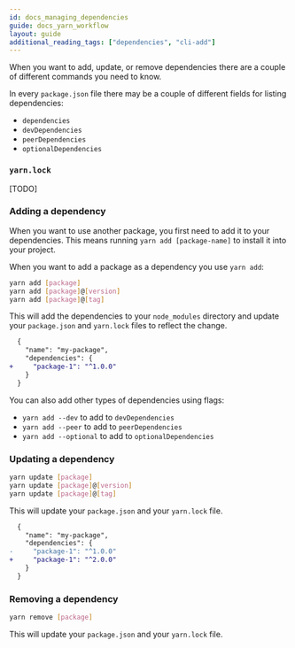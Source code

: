 ```yaml
---
id: docs_managing_dependencies
guide: docs_yarn_workflow
layout: guide
additional_reading_tags: ["dependencies", "cli-add"]
---
```


When you want to add, update, or remove dependencies there are a couple of
different commands you need to know.

In every `package.json` file there may be a couple of different fields for
listing dependencies:

- `dependencies`
- `devDependencies`
- `peerDependencies`
- `optionalDependencies`

### `yarn.lock` <a class="toc" id="toc-yarn-lock" href="#toc-yarn-lock"></a>

[TODO]

### Adding a dependency <a class="toc" id="toc-adding-a-dependency" href="#toc-adding-a-dependency"></a>

When you want to use another package, you first need to add it to your
dependencies. This means running `yarn add [package-name]` to install it into
your project.

When you want to add a package as a dependency you use `yarn add`:

```sh
yarn add [package]
yarn add [package]@[version]
yarn add [package]@[tag]
```

This will add the dependencies to your `node_modules` directory and update your
`package.json` and `yarn.lock` files to reflect the change.

```diff
  {
    "name": "my-package",
    "dependencies": {
+     "package-1": "^1.0.0"
    }
  }
```

You can also add other types of dependencies using flags:

- `yarn add --dev` to add to `devDependencies`
- `yarn add --peer` to add to `peerDependencies`
- `yarn add --optional` to add to `optionalDependencies`

### Updating a dependency <a class="toc" id="toc-updating-a-dependency" href="#toc-updating-a-dependency"></a>

```sh
yarn update [package]
yarn update [package]@[version]
yarn update [package]@[tag]
```

This will update your `package.json` and your `yarn.lock` file.

```diff
  {
    "name": "my-package",
    "dependencies": {
-     "package-1": "^1.0.0"
+     "package-1": "^2.0.0"
    }
  }
```

### Removing a dependency <a class="toc" id="toc-removing-a-dependency" href="#toc-removing-a-dependency"></a>

```sh
yarn remove [package]
```

This will update your `package.json` and your `yarn.lock` file.
